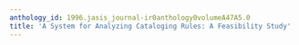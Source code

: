 ```yaml
---
anthology_id: 1996.jasis_journal-ir0anthology0volumeA47A5.0
title: 'A System for Analyzing Cataloging Rules: A Feasibility Study'
---
```

